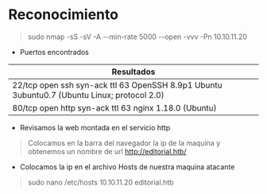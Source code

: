 # Reconocimiento
> sudo nmap -sS -sV -A --min-rate 5000 --open -vvv -Pn 10.10.11.20

- Puertos encontrados

| Resultados |
|-----------|
|22/tcp open  ssh     syn-ack ttl 63 OpenSSH 8.9p1 Ubuntu 3ubuntu0.7 (Ubuntu Linux; protocol 2.0)|
|80/tcp open  http    syn-ack ttl 63 nginx 1.18.0 (Ubuntu)|

- Revisamos la web montada en el servicio http
  
> Colocamos en la barra del navegador la ip de la maquina y obtenemos un nombre de url
> http://editorial.htb/

- Colocamos la ip en el archivo Hosts de nuestra maquina atacante
  
> sudo nano /etc/hosts
> 10.10.11.20 editorial.htb


